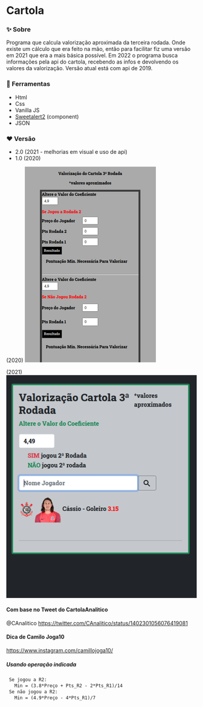 # Cartola

### ✨ Sobre
Programa que calcula valorização aproximada da terceira rodada.
Onde existe um cálculo que era feito na mão, então para facilitar fiz uma versão em 2021 que era a mais básica possível.
Em 2022 o programa busca informações pela api do cartola, recebendo as infos e devolvendo os valores da valorização.
Versão atual está com api de 2019.

### 🔨 Ferramentas
- Html
- Css
- Vanilla JS
- <a href="https://github.com/sweetalert2/sweetalert2">Sweetalert2</a> (component)
- JSON

### ❤️ Versão
- 2.0 (2021 - melhorias em visual e uso de api)
- 1.0 (2020)


(2020)
![](https://github.com/rafaelcastrobr/Cartola-valorizacao/blob/newCartola/img/Captura%20de%20tela_2022-01-22_21-38-05.png?raw=true;)

(2021)
![](https://github.com/rafaelcastrobr/Cartola-valorizacao/blob/newCartola/img/Captura%20de%20tela_2022-01-22_21-37-03.png?raw=true)

#### Com base no Tweet do CartolaAnalitico
@CAnalitico
https://twitter.com/CAnalitico/status/1402301056076419081

#### Dica de Camilo Joga10
https://www.instagram.com/camillojoga10/


##### Usando operação indicada

~~~
 Se jogou a R2:
   Min = (3.8*Preço + Pts_R2 - 2*Pts_R1)/14
 Se não jogou a R2:
   Min = (4.9*Preço - 4*Pts_R1)/7
~~~
